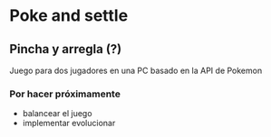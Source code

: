 # Poke and settle

## Pincha y arregla (?)

Juego para dos jugadores en una PC basado en la API de Pokemon

### Por hacer próximamente

-   balancear el juego
-   implementar evolucionar
